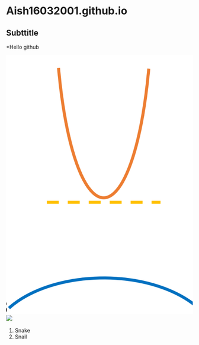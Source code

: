# Aish16032001.github.io
## Subttitle
*Hello github


![My structure](11.png)
![](https://static.333travel.nl/web-images/06/2019/5d1218b325187/china-panda-baby.jpeg)

1. Snake
1. Snail
